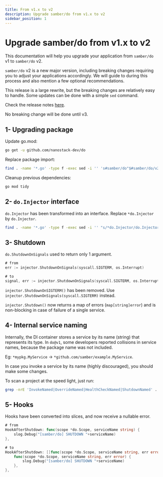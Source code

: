 ```yaml
---
title: From v1.x to v2
description: Upgrade samber/do from v1.x to v2
sidebar_position: 1
---
```


# Upgrade samber/do from v1.x to v2

This documentation will help you upgrade your application from `samber/do` v1 to `samber/do` v2.

`samber/do` v2 is a new major version, including breaking changes requiring you to adjust your applications accordingly. We will guide to during this process and also mention a few optional recommendations.

This release is a large rewrite, but the breaking changes are relatively easy to handle. Some updates can be done with a simple `sed` command.

Check the release notes [here](https://github.com/samber/do/releases).

No breaking change will be done until v3.

## 1- Upgrading package

Update go.mod:

```sh
go get -u github.com/nanostack-dev/do
```

Replace package import:

```sh
find . -name '*.go' -type f -exec sed -i '' 's#samber/do"$#samber/do/v2"#g' {} \;
```

Cleanup previous dependencies:

```sh
go mod tidy
```

## 2- `do.Injector` interface

`do.Injector` has been transformed into an interface. Replace `*do.Injector` by `do.Injector`.

```sh
find . -name '*.go' -type f -exec sed -i '' "s/*do.Injector/do.Injector/g" {} \;
```

## 3- Shutdown

`do.ShutdownOnSignals` used to return only 1 argument.

```go
# from
err := injector.ShutdownOnSignals(syscall.SIGTERM, os.Interrupt)

# to
signal, err := injector.ShutdownOnSignals(syscall.SIGTERM, os.Interrupt)
```

`injector.ShutdownOnSIGTERM()` has been removed. Use `injector.ShutdownOnSignals(syscall.SIGTERM)` instead.

`injector.Shutdown()` now returns a map of errors (`map[string]error`) and is non-blocking in case of failure of a single service.

## 4- Internal service naming

Internally, the DI container stores a service by its name (string) that represents its type. In `do@v1`, some developers reported collisions in service names, because the package name was not included.

Eg: `*mypkg.MyService` -> `*github.com/samber/example.MyService`.

In case you invoke a service by its name (highly discouraged), you should make some changes.

To scan a project at the speed light, just run:

```bash
grep -nrE 'InvokeNamed|OverrideNamed|HealthCheckNamed|ShutdownNamed' .
```

## 5- Hooks

Hooks have been converted into slices, and now receive a nullable error.

```go
# from
HookAfterShutdown: func(scope *do.Scope, serviceName string) {
    slog.Debug("[samber/do] SHUTDOWN "+serviceName)
},

# to
HookAfterShutdown: []func(scope *do.Scope, serviceName string, err error){
    func(scope *do.Scope, serviceName string, err error) {
        slog.Debug("[samber/do] SHUTDOWN "+serviceName)
    },
},
```
